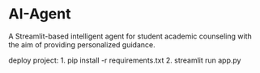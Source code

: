 # AI-Agent
A Streamlit-based intelligent agent for student academic counseling with the aim of providing personalized guidance.

deploy project:
               1. pip install -r requirements.txt
               2. streamlit run app.py
